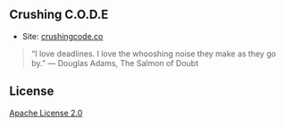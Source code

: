 ## Crushing C.O.D.E

* Site: [crushingcode.co](http://crushingcode.co)

> “I love deadlines. I love the whooshing noise they make as they go by.” 
― Douglas Adams, The Salmon of Doubt

## License

<a rel="license" href="http://www.apache.org/licenses/LICENSE-2.0.html" target="_blank">Apache License 2.0</a>